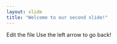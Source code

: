 ```yaml
---
layout: slide
title: "Welcome to our second slide!"
---
```

Edit the file 
Use the left arrow to go back!
